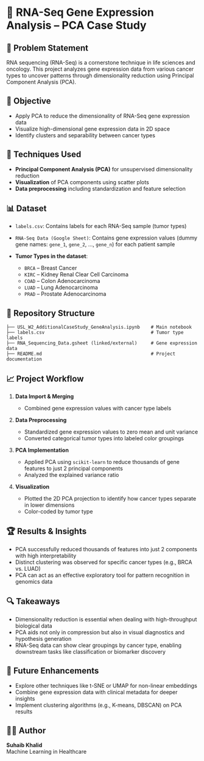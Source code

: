 # 🧬 RNA-Seq Gene Expression Analysis – PCA Case Study

## 📌 Problem Statement

RNA sequencing (RNA-Seq) is a cornerstone technique in life sciences and oncology. This project analyzes gene expression data from various cancer types to uncover patterns through dimensionality reduction using Principal Component Analysis (PCA).

## 🎯 Objective

- Apply PCA to reduce the dimensionality of RNA-Seq gene expression data
- Visualize high-dimensional gene expression data in 2D space
- Identify clusters and separability between cancer types

## 🧪 Techniques Used

- **Principal Component Analysis (PCA)** for unsupervised dimensionality reduction
- **Visualization** of PCA components using scatter plots
- **Data preprocessing** including standardization and feature selection

## 📊 Dataset

- `labels.csv`: Contains labels for each RNA-Seq sample (tumor types)
- `RNA-Seq Data (Google Sheet)`: Contains gene expression values (dummy gene names: `gene_1`, `gene_2`, ..., `gene_n`) for each patient sample

- **Tumor Types in the dataset**:
  - `BRCA` – Breast Cancer
  - `KIRC` – Kidney Renal Clear Cell Carcinoma
  - `COAD` – Colon Adenocarcinoma
  - `LUAD` – Lung Adenocarcinoma
  - `PRAD` – Prostate Adenocarcinoma

## 📁 Repository Structure

```
├── USL_W2_AdditionalCaseStudy_GeneAnalysis.ipynb    # Main notebook
├── labels.csv                                       # Tumor type labels
├── RNA_Sequencing_Data.gsheet (linked/external)     # Gene expression data
├── README.md                                        # Project documentation
```

## 📈 Project Workflow

1. **Data Import & Merging**
   - Combined gene expression values with cancer type labels

2. **Data Preprocessing**
   - Standardized gene expression values to zero mean and unit variance
   - Converted categorical tumor types into labeled color groupings

3. **PCA Implementation**
   - Applied PCA using `scikit-learn` to reduce thousands of gene features to just 2 principal components
   - Analyzed the explained variance ratio

4. **Visualization**
   - Plotted the 2D PCA projection to identify how cancer types separate in lower dimensions
   - Color-coded by tumor type

## 🏆 Results & Insights

- PCA successfully reduced thousands of features into just 2 components with high interpretability
- Distinct clustering was observed for specific cancer types (e.g., BRCA vs. LUAD)
- PCA can act as an effective exploratory tool for pattern recognition in genomics data

## 🔍 Takeaways

- Dimensionality reduction is essential when dealing with high-throughput biological data
- PCA aids not only in compression but also in visual diagnostics and hypothesis generation
- RNA-Seq data can show clear groupings by cancer type, enabling downstream tasks like classification or biomarker discovery

## 🚀 Future Enhancements

- Explore other techniques like t-SNE or UMAP for non-linear embeddings
- Combine gene expression data with clinical metadata for deeper insights
- Implement clustering algorithms (e.g., K-means, DBSCAN) on PCA results

## 👨‍💻 Author

**Suhaib Khalid**  
Machine Learning in Healthcare

